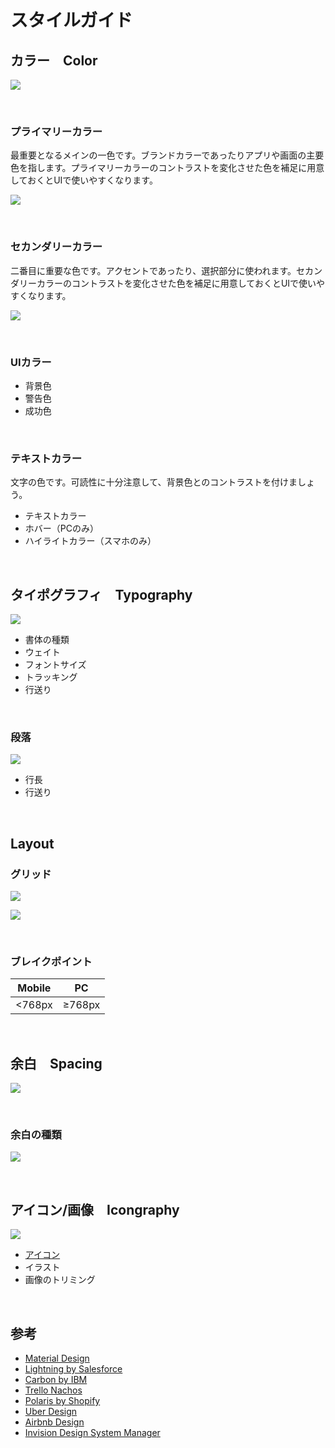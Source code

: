 # スタイルガイド


## カラー　Color

![](img/styleguide_colorpallete.png)

&nbsp;

### プライマリーカラー

最重要となるメインの一色です。ブランドカラーであったりアプリや画面の主要色を指します。プライマリーカラーのコントラストを変化させた色を補足に用意しておくとUIで使いやすくなります。

![](img/styleguide_primary.png)

&nbsp;

### セカンダリーカラー
二番目に重要な色です。アクセントであったり、選択部分に使われます。セカンダリーカラーのコントラストを変化させた色を補足に用意しておくとUIで使いやすくなります。

![](img/styleguide_secondary.png)

&nbsp;

### UIカラー

* 背景色
* 警告色
* 成功色

&nbsp;

### テキストカラー
文字の色です。可読性に十分注意して、背景色とのコントラストを付けましょう。



* テキストカラー
* ホバー（PCのみ）
* ハイライトカラー（スマホのみ）


&nbsp;
&nbsp;


## タイポグラフィ　Typography
![](img/styleguide_typography.png)

* 書体の種類
* ウェイト
* フォントサイズ
* トラッキング
* 行送り

&nbsp;

### 段落

![](img/styleguide_typography2.png)

* 行長
* 行送り


&nbsp;
&nbsp;


## Layout

### グリッド

![](img/styleguide_grid.png)

![](img/styleguide_grid2.png)

&nbsp;

### ブレイクポイント

| Mobile | PC |
|:----------:|:-------------:|
| <768px | ≥768px | ≥992px | ≥1200px |

&nbsp;
&nbsp;



## 余白　Spacing

![](img/styleguide_spacing.png)

&nbsp;


### 余白の種類

![](img/styleguide_spacing2.png)
 


&nbsp;
&nbsp;



## アイコン/画像　Icongraphy

![](img/styleguide_icons.png)


* [アイコン](13_Icon.md)
* イラスト
* 画像のトリミング


&nbsp;
&nbsp;



## 参考

* [Material Design](https://material.io/design/)
* [Lightning by Salesforce](https://www.lightningdesignsystem.com/)
* [Carbon by IBM](https://www.carbondesignsystem.com/)
* [Trello Nachos](https://design.trello.com/)
* [Polaris by Shopify](https://polaris.shopify.com/)
* [Uber Design](https://www.uber.design/case-studies/rebrand-2018)
* [Airbnb Design](https://airbnb.design/building-a-visual-language/)
* [Invision Design System Manager](https://www.invisionapp.com/design-system-manager/)
